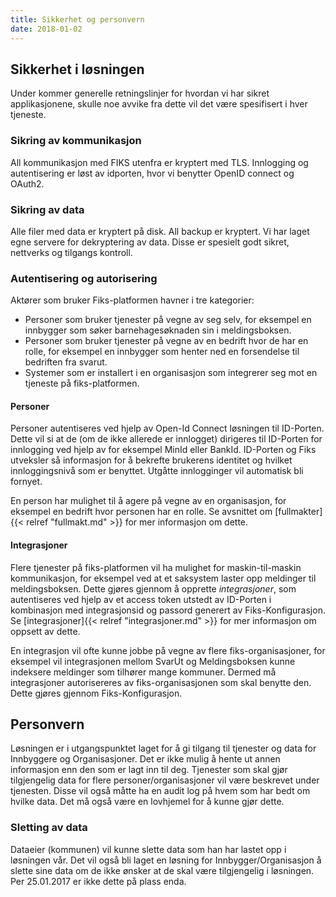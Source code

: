 ```yaml
---
title: Sikkerhet og personvern
date: 2018-01-02
---
```


## Sikkerhet i løsningen

Under kommer generelle retningslinjer for hvordan vi har sikret applikasjonene, skulle noe avvike fra dette vil det 
være spesifisert i hver tjeneste.

### Sikring av kommunikasjon

All kommunikasjon med FIKS utenfra er kryptert med TLS. 
Innlogging og autentisering er løst av idporten, hvor vi benytter OpenID connect og OAuth2. 

### Sikring av data

Alle filer med data er kryptert på disk. All backup er kryptert. Vi har laget egne servere for dekryptering av data.
Disse er spesielt godt sikret, nettverks og tilgangs kontroll. 

### Autentisering og autorisering
Aktører som bruker Fiks-platformen havner i tre kategorier:

* Personer som bruker tjenester på vegne av seg selv, for eksempel en innbygger som søker barnehagesøknaden sin i meldingsboksen.
* Personer som bruker tjenester på vegne av en bedrift hvor de har en rolle, for eksempel en innbygger som henter ned en forsendelse til bedriften fra svarut.
* Systemer som er installert i en organisasjon som integrerer seg mot en tjeneste på fiks-platformen.  

#### Personer
Personer autentiseres ved hjelp av Open-Id Connect løsningen til ID-Porten. Dette vil si at de (om de ikke allerede er innlogget) dirigeres til ID-Porten for innlogging ved hjelp av for eksempel MinId eller BankId. ID-Porten og Fiks utveksler så informasjon for å bekrefte brukerens identitet og hvilket innloggingsnivå som er benyttet. Utgåtte innlogginger vil automatisk bli fornyet.

En person har mulighet til å agere på vegne av en organisasjon, for eksempel en bedrift hvor personen har en rolle. Se avsnittet om [fullmakter]{{< relref "fullmakt.md" >}} for mer informasjon om dette.

#### Integrasjoner
Flere tjenester på fiks-platformen vil ha mulighet for maskin-til-maskin kommunikasjon, for eksempel ved at et saksystem laster opp meldinger til meldingsboksen. Dette gjøres gjennom å opprette  _integrasjoner_, som autentiseres ved hjelp av et access token utstedt av ID-Porten i kombinasjon med integrasjonsid og passord generert av Fiks-Konfigurasjon. Se [integrasjoner]{{< relref "integrasjoner.md" >}} for mer informasjon om oppsett av dette.

En integrasjon vil ofte kunne jobbe på vegne av flere fiks-organisasjoner, for eksempel vil integrasjonen mellom SvarUt og Meldingsboksen kunne indeksere meldinger som tilhører mange kommuner. Dermed må integrasjoner autorisereres av fiks-organisasjonen som skal benytte den. Dette gjøres gjennom Fiks-Konfigurasjon. 

## Personvern

Løsningen er i utgangspunktet laget for å gi tilgang til tjenester og data for Innbyggere og Organisasjoner. Det er ikke mulig
å hente ut annen informasjon enn den som er lagt inn til deg. Tjenester som skal gjør tilgjengelig data for flere
personer/organisasjoner vil være beskrevet under tjenesten. Disse vil også måtte ha en audit log på hvem som har bedt 
om hvilke data. Det må også være en lovhjemel for å kunne gjør dette.

### Sletting av data

Dataeier (kommunen) vil kunne slette data som han har lastet opp i løsningen vår. 
Det vil også bli laget en løsning for Innbygger/Organisasjon å slette sine data
om de ikke ønsker at de skal være tilgjengelig i løsningen. Per 25.01.2017 er ikke dette på plass enda.
